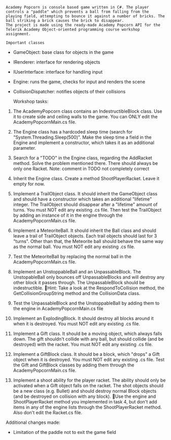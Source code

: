 	Academy Popcorn is console based game written in C#. The player controls a "paddle" which prevents a ball from falling from the playing field, attempting to bounce it against a number of bricks. The ball striking a brick causes the brick to disappear.
	The project is made using the ready-made Academy Popcorn API for the Telerik Academy Object-oriented programming course workshop assignment.

	Important classes
- GameObject: base class for objects in the game
- IRenderer: interface for rendering objects
- IUserInterface: interface for handling input
- Engine: runs the game, checks for input and renders the scene
- CollisionDispatcher: notifies objects of their collisions


	Workshop tasks:

1. The AcademyPopcorn class contains an IndestructibleBlock class. Use it to create side and ceiling walls to the game. You can ONLY edit the AcademyPopcornMain.cs file.

2. The Engine class has a hardcoded sleep time (search for "System.Threading.Sleep(500)". Make the sleep time a field in the Engine and implement a constructor, which takes it as an additional parameter.

3. Search for a "TODO" in the Engine class, regarding the AddRacket method. Solve the problem mentioned there. There should always be only one Racket. Note: comment in TODO not completely correct

4. Inherit the Engine class. Create a method ShootPlayerRacket. Leave it empty for now.

5. Implement a TrailObject class. It should inherit the GameObject class and should have a constructor which takes an additional "lifetime" integer. The TrailObject should disappear after a "lifetime" amount of turns. You must NOT edit any existing .cs file. Then test the TrailObject by adding an instance of it in the engine through the AcademyPopcornMain.cs file.

6. Implement a MeteoriteBall. It should inherit the Ball class and should leave a trail of TrailObject objects. Each trail objects should last for 3 "turns". Other than that, the Meteorite ball should behave the same way as the normal ball. You must NOT edit any existing .cs file.

7. Test the MeteoriteBall by replacing the normal ball in the AcademyPopcornMain.cs file.

8. Implement an UnstoppableBall and an UnpassableBlock. The UnstopableBall only bounces off UnpassableBlocks and will destroy any other block it passes through. The UnpassableBlock should be indestructible. Hint: Take a look at the RespondToCollision method, the GetCollisionGroupString method and the CollisionData class.

9. Test the UnpassableBlock and the UnstoppableBall by adding them to the engine in AcademyPopcornMain.cs file

10. Implement an ExplodingBlock. It should destroy all blocks around it when it is destroyed. You must NOT edit any existing .cs file. 

11. Implement a Gift class. It should be a moving object, which always falls down. The gift shouldn't collide with any ball, but should collide (and be destroyed) with the racket. You must NOT edit any existing .cs file.
 
12. Implement a GiftBlock class. It should be a block, which "drops" a Gift object when it is destroyed. You must NOT edit any existing .cs file. Test the Gift and GiftBlock classes by adding them through the AcademyPopcornMain.cs file.

13. Implement a shoot ability for the player racket. The ability should only be activated when a Gift object falls on the racket. The shot objects should be a new class (e.g. Bullet) and should destroy normal Block objects (and be destroyed on collision with any block). Use the engine and ShootPlayerRacket method you implemented in task 4, but don't add items in any of the engine lists through the ShootPlayerRacket method. Also don't edit the Racket.cs file. 

Additional changes made:
- Limitation of the paddle not to exit the game field
